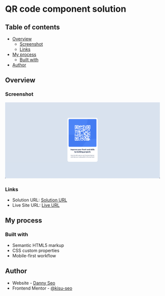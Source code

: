 # QR code component solution

## Table of contents

- [Overview](#overview)
  - [Screenshot](#screenshot)
  - [Links](#links)
- [My process](#my-process)
  - [Built with](#built-with)
- [Author](#author)

## Overview

### Screenshot

![Project Screenshot](/qr_code_component_screenshot.png)

### Links

- Solution URL: [Solution URL](https://github.com/kisu-seo/qr_code_component)
- Live Site URL: [Live URL](https://kisu-seo.github.io/qr_code_component/)

## My process

### Built with

- Semantic HTML5 markup
- CSS custom properties
- Mobile-first workflow

## Author

- Website - [Danny Seo](https://github.com/kisu-seo)
- Frontend Mentor - [@kisu-seo](https://www.frontendmentor.io/profile/kisu-seo)
